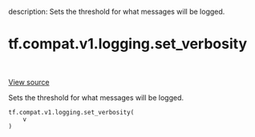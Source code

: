 description: Sets the threshold for what messages will be logged.

<div itemscope itemtype="http://developers.google.com/ReferenceObject">
<meta itemprop="name" content="tf.compat.v1.logging.set_verbosity" />
<meta itemprop="path" content="Stable" />
</div>

# tf.compat.v1.logging.set_verbosity

<!-- Insert buttons and diff -->

<table class="tfo-notebook-buttons tfo-api nocontent" align="left">

</table>

<a target="_blank" class="external" href="/code/stable/tensorflow/python/platform/tf_logging.py">View source</a>



Sets the threshold for what messages will be logged.


<pre class="devsite-click-to-copy prettyprint lang-py tfo-signature-link">
<code>tf.compat.v1.logging.set_verbosity(
    v
)
</code></pre>



<!-- Placeholder for "Used in" -->
